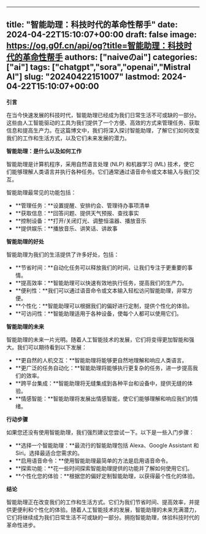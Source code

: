 
---
title: "智能助理：科技时代的革命性帮手"
date: 2024-04-22T15:10:07+00:00
draft: false
image: https://og.g0f.cn/api/og?title=智能助理：科技时代的革命性帮手
authors: ["naiveのai"]
categories: ["ai"]
tags: ["chatgpt","sora","openai","Mistral AI"]
slug: "20240422151007"
lastmod: 2024-04-22T15:10:07+00:00
---
**引言**

在当今快速发展的科技时代，智能助理已经成为我们日常生活不可或缺的一部分。这些由人工智能驱动的工具为我们提供了一个方便、高效的方式来管理任务、获取信息和提高生产力。在这篇博文中，我们将深入探讨智能助理，了解它们如何改变我们的工作和生活方式，以及它们未来发展的潜力。

**智能助理：是什么以及如何工作**

智能助理是计算机程序，采用自然语言处理 (NLP) 和机器学习 (ML) 技术，使它们能够理解人类语言并执行各种任务。它们通常通过语音命令或文本输入与我们交互。

智能助理最常见的功能包括：

- **管理任务：**设置提醒、安排约会、管理待办事项清单
- **获取信息：**回答问题、提供天气预报、查找事实
- **控制设备：**打开/关闭灯光、调整恒温器、播放音乐
- **提供娱乐：**播放音乐、讲笑话、讲故事

**智能助理的好处**

智能助理为我们的生活提供了许多好处，包括：

- **节省时间：**自动化任务可以释放我们的时间，让我们专注于更重要的事情。
- **提高效率：**智能助理可以快速有效地执行任务，提高我们的生产力。
- **便利性：**我们可以通过语音命令或文本输入轻松访问智能助理，非常方便。
- **个性化：**智能助理可以根据我们的偏好进行定制，提供个性化的体验。
- **可访问性：**智能助理适用于各种设备，使每个人都可以使用它们。

**智能助理的未来**

智能助理的未来一片光明。随着人工智能技术的发展，它们将变得更加智能和强大。我们可以期待看到以下发展：

- **更自然的人机交互：**智能助理将能够更自然地理解和响应人类语言。
- **更广泛的任务自动化：**智能助理将能够执行更复杂的任务，进一步提高我们的效率。
- **跨平台集成：**智能助理将无缝集成到各种平台和设备中，提供无缝的体验。
- **情感智能：**智能助理将发展出情感智能，使它们能够理解和响应我们的情绪。

**行动步骤**

如果您还没有使用智能助理，我们强烈建议您尝试一下。以下是一些入门步骤：

- **选择一个智能助理：**最流行的智能助理包括 Alexa、Google Assistant 和 Siri。选择最适合您需求的。
- **启用语音命令：**使用智能助理最简单的方法是启用语音命令。
- **探索功能：**花一些时间探索智能助理提供的功能并了解如何使用它们。
- **个性化您的体验：**根据您的偏好定制智能助理，以获得最个性化的体验。

**结论**

智能助理正在改变我们的工作和生活方式。它们为我们节省时间、提高效率，并提供更便利和个性化的体验。随着人工智能技术的发展，智能助理的未来充满潜力，它们将继续成为我们日常生活不可或缺的一部分。拥抱智能助理，体验科技时代的革命性进步。